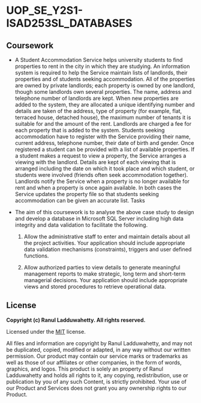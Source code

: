 # UOP_SE_Y2S1-ISAD253SL_DATABASES

## Coursework

- A Student Accommodation Service helps university students to find properties to rent
in the city in which they are studying. An information system is required to help the
Service maintain lists of landlords, their properties and of students seeking
accommodation.
All of the properties are owned by private landlords; each property is owned by one
landlord, though some landlords own several properties. The name, address and
telephone number of landlords are kept. When new properties are added to the system,
they are allocated a unique identifying number and details are taken of the address,
type of property (for example, flat, terraced house, detached house), the maximum
number of tenants it is suitable for and the amount of the rent.
Landlords are charged a fee for each property that is added to the system. Students
seeking accommodation have to register with the Service providing their name, current
address, telephone number, their date of birth and gender. Once registered a student
can be provided with a list of available properties. If a student makes a request to view
a property, the Service arranges a viewing with the landlord. Details are kept of each
viewing that is arranged including the date on which it took place and which student,
or students were involved (friends often seek accommodation together).
Landlords notify the Service when a property is no longer available for rent and when
a property is once again available. In both cases the Service updates the property file
so that students seeking accommodation can be given an accurate list.
Tasks
- The aim of this coursework is to analyse the above case study to design and develop
a database in Microsoft SQL Server including high data integrity and data validation to
facilitate the following.

  1. Allow the administrative staff to enter and maintain details about all the project
activities. Your application should include appropriate data validation
mechanisms (constraints), triggers and user defined functions.

  2. Allow authorized parties to view details to generate meaningful management
reports to make strategic, long term and short-term managerial decisions. Your
application should include appropriate views and stored procedures to
retrieve operational data.
## License

**Copyright (c) Ranul Ladduwahetty. All rights reserved.**

Licensed under the [MIT](LICENSE.txt) license.

All files and information are copyright by Ranul Ladduwahetty, 
and may not be duplicated, copied, modified or adapted, 
in any way without our written permission. 
Our product may contain our service marks or trademarks as well as those of our affiliates or other companies, 
in the form of words, graphics, and logos.
This product is solely an property of Ranul Ladduwahetty and holds all rights to it, any copying, redistribution, use or publication by you of any such Content, is strictly prohibited. 
Your use of our Product and Services does not grant you any ownership rights to our Product.
